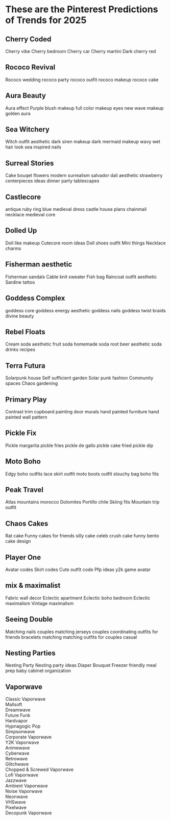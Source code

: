 # These are the Pinterest Predictions of Trends for 2025 #

## Cherry Coded ##
Cherry vibe
Cherry bedroom
Cherry car
Cherry martini
Dark cherry red


## Rococo Revival
Rococo wedding
rococo party
rococo outfit
rococo makeup
rococo cake

## Aura Beauty ##
Aura effect
Purple blush makeup
full color makeup eyes
new wave makeup
golden aura

## Sea Witchery ##
Witch outfit aesthetic
dark siren makeup
dark mermaid makeup
wavy wet hair look
sea inspired nails

## Surreal Stories ##
Cake bouqet flowers
modern surrealism
salvador dali aesthetic
strawberry centerpieces ideas
dinner party tablescapes

## Castlecore ##
antique ruby ring
blue medieval dress
castle house plans
chainmail necklace
medieval core

## Dolled Up ##
Doll like makeup
Cutecore room ideas
Doll shoes outfit
Mini things
Necklace charms

## Fisherman aesthetic ##
Fisherman sandals
Cable knit sweater
Fish bag
Raincoat outfit aesthetic
Sardine tattoo

## Goddess Complex ##
goddess core
goddess energy aesthetic 
goddess nails
goddess twist braids
divine beauty

## Rebel Floats ##
Cream soda aesthetic
fruit soda
homemade soda
root beer aesthetic
soda drinks recipes

## Terra Futura ##
Solarpunk house
Self sufficient garden
Solar punk fashion
Community spaces
Chaos gardening

## Primary Play ##
Contrast trim
cupboard painting
door murals
hand painted furniture
hand painted wall pattern

## Pickle Fix ##
Pickle margarita
pickle fries
pickle de gallo
pickle cake
fried pickle dip

## Moto Boho ##
Edgy boho outfits
lace skirt outfit
moto boots outfit
slouchy bag
boho fits

## Peak Travel ##
Atlas mountains morocco
Dolomites
Portillo chile
Skiing fits
Mountain trip outfit

## Chaos Cakes ##
Rat cake
Funny cakes for friends
silly cake
celeb crush cake
funny bento cake design

## Player One ##
Avatar codes
Skirt codes
Cute outfit code
Pfp ideas y2k
game avatar

## mix & maximalist ##
Fabric wall decor
Eclectic apartment
Eclectic boho bedroom
Eclectic maximalism
Vintage maximalism

## Seeing Double ##
Matching nails couples
matching jerseys couples
coordinating outfits for friends
bracelets matching
matching outfits for couples casual

## Nesting Parties ##
Nesting Party
Nesting party ideas
Diaper Bouquet
Freezer friendly meal prep
baby cabinet organization

## Vaporwave ##
Classic Vaporwave  
Mallsoft  
Dreamwave  
Future Funk  
Hardvapor  
Hypnagogic Pop  
Simpsonwave  
Corporate Vaporwave  
Y2K Vaporwave  
Animewave  
Cyberwave  
Retrowave  
Glitchwave  
Chopped & Screwed Vaporwave  
Lofi Vaporwave  
Jazzwave  
Ambient Vaporwave  
Noise Vaporwave  
Neonwave  
VHSwave  
Pixelwave  
Decopunk Vaporwave  
```